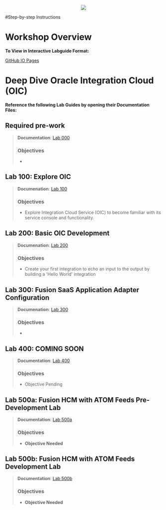 <center>
<img src="https://cloudaccelerate.github.io/TTC-CommonContent/images/ttc-logo.png" />
</center> 

#Step-by-step Instructions

# Workshop Overview

**To View in Interactive Labguide Format:**  

[GitHub IO Pages](https://rebrand.ly/ttcicslab)

# Deep Dive Oracle Integration Cloud (OIC)

**Reference the following Lab Guides by opening their Documentation Files:**
## **Required pre-work**

> **Documentation**: [Lab 000](/ics000.md)
> 
> ### **Objectives**
> - 

## **Lab 100: Explore OIC**

> **Documenation**: [Lab 100](/ics100.md)
> 
> ### **Objectives**
> - Explore Integration Cloud Service (OIC) to become familiar with its service console and functionality.

## **Lab 200: Basic OIC Development**

> **Documenation**: [Lab 200](/ics200.md)
>
> ### **Objectives**
> - Create your first integration to echo an input to the output by building a 'Hello World' integration

## **Lab 300: Fusion SaaS Application Adapter Configuration**

> **Documenation**: [Lab 300](/ics300.md)
> 
> ### **Objectives**
> - 

## **Lab 400: COMING SOON**

> **Documentation**: [Lab 400](/ics400.md)
> 
> ### Objectives
> 
> - Objective Pending

## **Lab 500a: Fusion HCM with ATOM Feeds Pre-Development Lab**

> **Documentation**: [Lab 500a](/ics500a.md)
> 
> ### Objectives
> 
> - **Objective Needed**

## **Lab 500b: Fusion HCM with ATOM Feeds Development Lab**

> **Documentation**: [Lab 500b](/ics500b.md)
> 
> ### Objectives
> 
> - **Objective Needed**